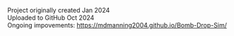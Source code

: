 Project originally created Jan 2024<br>
Uploaded to GitHub Oct 2024<br>
Ongoing impovements: https://mdmanning2004.github.io/Bomb-Drop-Sim/
